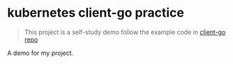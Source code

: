 # kubernetes client-go practice

> This project is a self-study demo follow the example code in [client-go repo](https://github.com/kubernetes/client-go/tree/master/examples/in-cluster-client-configuration)

A demo for my project.
